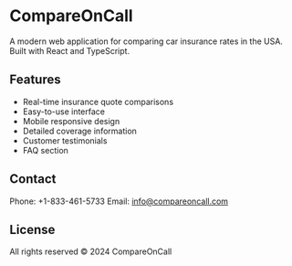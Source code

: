 # CompareOnCall

A modern web application for comparing car insurance rates in the USA. Built with React and TypeScript.

## Features

- Real-time insurance quote comparisons
- Easy-to-use interface
- Mobile responsive design
- Detailed coverage information
- Customer testimonials
- FAQ section

## Contact

Phone: +1-833-461-5733
Email: info@compareoncall.com

## License

All rights reserved © 2024 CompareOnCall
